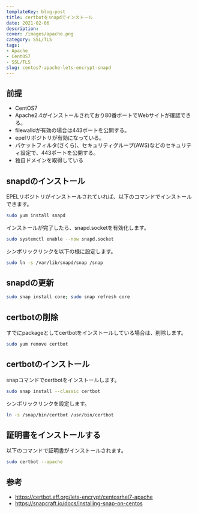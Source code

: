 ```yaml
---
templateKey: blog-post
title: certbotをsnapdでインストール
date: 2021-02-06
description: 
cover: /images/apache.png
category: SSL/TLS
tags:
- Apache
- CentOS7
- SSL/TLS
slug: centos7-apache-lets-encrypt-snapd
---
```


## 前提

- CentOS7
- Apache2.4がインストールされており80番ポートでWebサイトが確認できる。
- filewalldが有効の場合は443ポートを公開する。
- epelリポジトリが有効になっている。
- パケットフィルタ(さくら)、セキュリティグループ(AWS)などのセキュリティ設定で、443ポートを公開する。
- 独自ドメインを取得している

## snapdのインストール

EPELリポジトリがインストールされていれば、以下のコマンドでインストールできます。

```bash
sudo yum install snapd
```
インストールが完了したら、snapd.socketを有効化します。

```bash
sudo systemctl enable --now snapd.socket
```

シンボリックリンクを以下の様に設定します。

```bash
sudo ln -s /var/lib/snapd/snap /snap
```

## snapdの更新

```bash
sudo snap install core; sudo snap refresh core
```

## certbotの削除

すでにpackageとしてcertbotをインストールしている場合は、削除します。

```bash
sudo yum remove certbot
```
## certbotのインストール

snapコマンドでcertbotをインストールします。

```bash
sudo snap install --classic certbot
```

シンボリックリンクを設定します。

```bash
ln -s /snap/bin/certbot /usr/bin/certbot
```

## 証明書をインストールする

以下のコマンドで証明書がインストールされます。

```bash
sudo certbot --apache
```

## 参考

- <https://certbot.eff.org/lets-encrypt/centosrhel7-apache>
- <https://snapcraft.io/docs/installing-snap-on-centos>